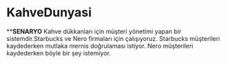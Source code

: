 # KahveDunyasi
**************SENARYO************
Kahve dükkanları için müşteri yönetimi yapan bir sistemdir.Starbucks ve Nero firmaları için çalışıyoruz. Starbucks müşterileri kaydederken mutlaka mernis doğrulaması istiyor. Nero müşterileri kaydederken böyle bir şey istemiyor.
